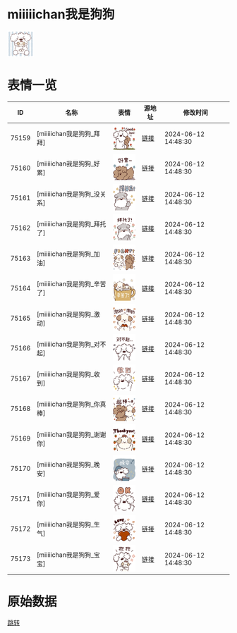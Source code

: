 # miiiiichan我是狗狗

<img src="./cover.png" height="60" alt="cover" />

# 表情一览

|ID|名称|表情|源地址|修改时间|
|----|----|----|----|----|
|75159|[miiiiichan我是狗狗_拜拜]|<img src="./pic/075159_%5Bmiiiiichan我是狗狗_拜拜%5D.png" height="60" alt="拜拜"/>|[链接](https://i0.hdslb.com/bfs/garb/ab365ad5ecf9b127fdba2b5723a513996074d2cc.png)|2024-06-12 14:48:30|
|75160|[miiiiichan我是狗狗_好累]|<img src="./pic/075160_%5Bmiiiiichan我是狗狗_好累%5D.png" height="60" alt="好累"/>|[链接](https://i0.hdslb.com/bfs/garb/848c9a60680d53d9de309cd8ff7b75f07d54b734.png)|2024-06-12 14:48:30|
|75161|[miiiiichan我是狗狗_没关系]|<img src="./pic/075161_%5Bmiiiiichan我是狗狗_没关系%5D.png" height="60" alt="没关系"/>|[链接](https://i0.hdslb.com/bfs/garb/e0112fc4a44ada59f857cc28e0ba1a872d4fed42.png)|2024-06-12 14:48:30|
|75162|[miiiiichan我是狗狗_拜托了]|<img src="./pic/075162_%5Bmiiiiichan我是狗狗_拜托了%5D.png" height="60" alt="拜托了"/>|[链接](https://i0.hdslb.com/bfs/garb/30abcbab3a0a974af34a7a777bc798bad3f9bbe0.png)|2024-06-12 14:48:30|
|75163|[miiiiichan我是狗狗_加油]|<img src="./pic/075163_%5Bmiiiiichan我是狗狗_加油%5D.png" height="60" alt="加油"/>|[链接](https://i0.hdslb.com/bfs/garb/275b9b4a235f2dfafd8d9dced9c6df86d7f5924a.png)|2024-06-12 14:48:30|
|75164|[miiiiichan我是狗狗_辛苦了]|<img src="./pic/075164_%5Bmiiiiichan我是狗狗_辛苦了%5D.png" height="60" alt="辛苦了"/>|[链接](https://i0.hdslb.com/bfs/garb/7f55b904663adbabec327a8f7498d48be6e9ab0d.png)|2024-06-12 14:48:30|
|75165|[miiiiichan我是狗狗_激动]|<img src="./pic/075165_%5Bmiiiiichan我是狗狗_激动%5D.png" height="60" alt="激动"/>|[链接](https://i0.hdslb.com/bfs/garb/3f3379091aab98f37ec87664932d8abae2dccb46.png)|2024-06-12 14:48:30|
|75166|[miiiiichan我是狗狗_对不起]|<img src="./pic/075166_%5Bmiiiiichan我是狗狗_对不起%5D.png" height="60" alt="对不起"/>|[链接](https://i0.hdslb.com/bfs/garb/101bd29e19b60d513b7c8d9e88d0d7b3ee78fc58.png)|2024-06-12 14:48:30|
|75167|[miiiiichan我是狗狗_收到]|<img src="./pic/075167_%5Bmiiiiichan我是狗狗_收到%5D.png" height="60" alt="收到"/>|[链接](https://i0.hdslb.com/bfs/garb/ff2f8136458c6290f9a85fd3a4fd0f96f1e8d0ec.png)|2024-06-12 14:48:30|
|75168|[miiiiichan我是狗狗_你真棒]|<img src="./pic/075168_%5Bmiiiiichan我是狗狗_你真棒%5D.png" height="60" alt="你真棒"/>|[链接](https://i0.hdslb.com/bfs/garb/5d9eba5b6cd2d3b1344a7994e8f8f1589dd5745d.png)|2024-06-12 14:48:30|
|75169|[miiiiichan我是狗狗_谢谢你]|<img src="./pic/075169_%5Bmiiiiichan我是狗狗_谢谢你%5D.png" height="60" alt="谢谢你"/>|[链接](https://i0.hdslb.com/bfs/garb/b3ecb3cad7b61e0fa7809c65daefe7ff74512156.png)|2024-06-12 14:48:30|
|75170|[miiiiichan我是狗狗_晚安]|<img src="./pic/075170_%5Bmiiiiichan我是狗狗_晚安%5D.png" height="60" alt="晚安"/>|[链接](https://i0.hdslb.com/bfs/garb/ea74b511e5789b5f1a67b51473851e9304875bab.png)|2024-06-12 14:48:30|
|75171|[miiiiichan我是狗狗_爱你]|<img src="./pic/075171_%5Bmiiiiichan我是狗狗_爱你%5D.png" height="60" alt="爱你"/>|[链接](https://i0.hdslb.com/bfs/garb/43505170d978c86098be049dbb241393683b6495.png)|2024-06-12 14:48:30|
|75172|[miiiiichan我是狗狗_生气]|<img src="./pic/075172_%5Bmiiiiichan我是狗狗_生气%5D.png" height="60" alt="生气"/>|[链接](https://i0.hdslb.com/bfs/garb/9fa12f5f407e4ab21244974195d124270dac9510.png)|2024-06-12 14:48:30|
|75173|[miiiiichan我是狗狗_宝宝]|<img src="./pic/075173_%5Bmiiiiichan我是狗狗_宝宝%5D.png" height="60" alt="宝宝"/>|[链接](https://i0.hdslb.com/bfs/garb/d82496f9a1258b3ac6431e332d12ea6929333084.png)|2024-06-12 14:48:30|

# 原始数据

[跳转](./raw.json)

